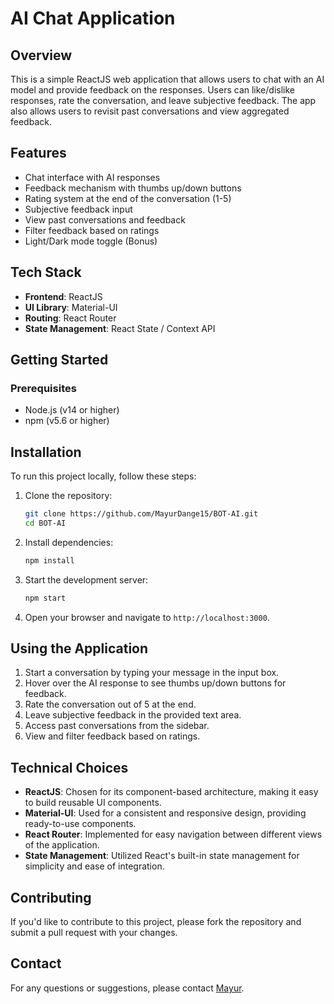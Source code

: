 # AI Chat Application

## Overview

This is a simple ReactJS web application that allows users to chat with an AI model and provide feedback on the responses. Users can like/dislike responses, rate the conversation, and leave subjective feedback. The app also allows users to revisit past conversations and view aggregated feedback.

## Features

- Chat interface with AI responses
- Feedback mechanism with thumbs up/down buttons
- Rating system at the end of the conversation (1-5)
- Subjective feedback input
- View past conversations and feedback
- Filter feedback based on ratings
- Light/Dark mode toggle (Bonus)

## Tech Stack

- **Frontend**: ReactJS
- **UI Library**: Material-UI
- **Routing**: React Router
- **State Management**: React State / Context API

## Getting Started

### Prerequisites

- Node.js (v14 or higher)
- npm (v5.6 or higher)

## Installation

To run this project locally, follow these steps:

1. Clone the repository:

   ```bash
   git clone https://github.com/MayurDange15/BOT-AI.git
   cd BOT-AI
   ```

2. Install dependencies:

   ```bash
   npm install
   ```

3. Start the development server:

   ```bash
   npm start
   ```

4. Open your browser and navigate to `http://localhost:3000`.

## Using the Application

1. Start a conversation by typing your message in the input box.
2. Hover over the AI response to see thumbs up/down buttons for feedback.
3. Rate the conversation out of 5 at the end.
4. Leave subjective feedback in the provided text area.
5. Access past conversations from the sidebar.
6. View and filter feedback based on ratings.

## Technical Choices

- **ReactJS**: Chosen for its component-based architecture, making it easy to build reusable UI components.
- **Material-UI**: Used for a consistent and responsive design, providing ready-to-use components.
- **React Router**: Implemented for easy navigation between different views of the application.
- **State Management**: Utilized React's built-in state management for simplicity and ease of integration.

## Contributing

If you'd like to contribute to this project, please fork the repository and submit a pull request with your changes.

## Contact

For any questions or suggestions, please contact [Mayur](mailto:mayurdange15081996@gmail.com).
